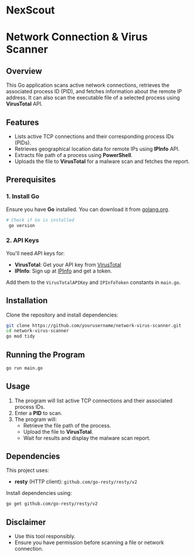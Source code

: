 # NexScout

# Network Connection & Virus Scanner

## Overview
This Go application scans active network connections, retrieves the associated process ID (PID), and fetches information about the remote IP address. It can also scan the executable file of a selected process using **VirusTotal** API.

## Features
- Lists active TCP connections and their corresponding process IDs (PIDs).
- Retrieves geographical location data for remote IPs using **IPInfo** API.
- Extracts file path of a process using **PowerShell**.
- Uploads the file to **VirusTotal** for a malware scan and fetches the report.

## Prerequisites
### 1. Install Go
Ensure you have **Go** installed. You can download it from [golang.org](https://go.dev/dl/).
```sh
# Check if Go is installed
 go version
```

### 2. API Keys
You'll need API keys for:
- **VirusTotal**: Get your API key from [VirusTotal](https://www.virustotal.com/gui/join-us)
- **IPInfo**: Sign up at [IPInfo](https://ipinfo.io/) and get a token.

Add them to the `VirusTotalAPIKey` and `IPInfoToken` constants in `main.go`.

## Installation
Clone the repository and install dependencies:
```sh
git clone https://github.com/yourusername/network-virus-scanner.git
cd network-virus-scanner
go mod tidy
```

## Running the Program
```sh
go run main.go
```

## Usage
1. The program will list active TCP connections and their associated process IDs.
2. Enter a **PID** to scan.
3. The program will:
   - Retrieve the file path of the process.
   - Upload the file to **VirusTotal**.
   - Wait for results and display the malware scan report.

## Dependencies
This project uses:
- **resty** (HTTP client): `github.com/go-resty/resty/v2`

Install dependencies using:
```sh
go get github.com/go-resty/resty/v2
```

## Disclaimer
- Use this tool responsibly.
- Ensure you have permission before scanning a file or network connection.
